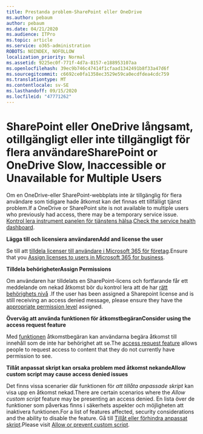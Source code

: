 ```yaml
---
title: Prestanda problem-SharePoint eller OneDrive
ms.author: pebaum
author: pebaum
ms.date: 04/21/2020
ms.audience: ITPro
ms.topic: article
ms.service: o365-administration
ROBOTS: NOINDEX, NOFOLLOW
localization_priority: Normal
ms.assetid: 9225ec0f-771f-4d7a-8157-e188953107aa
ms.openlocfilehash: 39ec9b746c47414f1cfaad1342491b8f33a47d6f
ms.sourcegitcommit: c6692ce0fa1358ec3529e59ca0ecdfdea4cdc759
ms.translationtype: MT
ms.contentlocale: sv-SE
ms.lasthandoff: 09/15/2020
ms.locfileid: "47771262"
---
```

# <a name="sharepoint-or-onedrive-slow-inaccessible-or-unavailable-for-multiple-users"></a><span data-ttu-id="d8126-102">SharePoint eller OneDrive långsamt, otillgängligt eller inte tillgängligt för flera användare</span><span class="sxs-lookup"><span data-stu-id="d8126-102">SharePoint or OneDrive Slow, Inaccessible or Unavailable for Multiple Users</span></span>

<span data-ttu-id="d8126-103">Om en OneDrive-eller SharePoint-webbplats inte är tillgänglig för flera användare som tidigare hade åtkomst kan det finnas ett tillfälligt tjänst problem.</span><span class="sxs-lookup"><span data-stu-id="d8126-103">If a OneDrive or SharePoint site is not available to multiple users who previously had access, there may be a temporary service issue.</span></span> <span data-ttu-id="d8126-104">[Kontrol lera instrument panelen för tjänstens hälsa](https://portal.office.com/adminportal/home#/servicehealth).</span><span class="sxs-lookup"><span data-stu-id="d8126-104">[Check the service health dashboard](https://portal.office.com/adminportal/home#/servicehealth).</span></span>

<span data-ttu-id="d8126-105">**Lägga till och licensiera användaren**</span><span class="sxs-lookup"><span data-stu-id="d8126-105">**Add and license the user**</span></span>

<span data-ttu-id="d8126-106">Se till att [tilldela licenser till användare i Microsoft 365 för företag](https://docs.microsoft.com/microsoft-365/admin/add-users/add-users).</span><span class="sxs-lookup"><span data-stu-id="d8126-106">Ensure that you [Assign licenses to users in Microsoft 365 for business](https://docs.microsoft.com/microsoft-365/admin/add-users/add-users).</span></span>


<span data-ttu-id="d8126-107">**Tilldela behörigheter**</span><span class="sxs-lookup"><span data-stu-id="d8126-107">**Assign Permissions**</span></span>

<span data-ttu-id="d8126-108">Om användaren har tilldelats en SharePoint-licens och fortfarande får ett meddelande om nekad åtkomst bör du kontrol lera att de har [rätt behörighets nivå](https://docs.microsoft.com/sharepoint/understanding-permission-levels) .</span><span class="sxs-lookup"><span data-stu-id="d8126-108">If the user has been assigned a Sharepoint license and is still receiving an access denied message, please ensure they have the [appropriate permission level](https://docs.microsoft.com/sharepoint/understanding-permission-levels) assigned.</span></span>

<span data-ttu-id="d8126-109">**Överväg att använda funktionen för åtkomstbegäran**</span><span class="sxs-lookup"><span data-stu-id="d8126-109">**Consider using the access request feature**</span></span>

<span data-ttu-id="d8126-110">Med [funktionen](https://support.office.com/article/Set-up-and-manage-access-requests-94B26E0B-2822-49D4-929A-8455698654B3) åtkomstbegäran kan användarna begära åtkomst till innehåll som de inte har behörighet att se.</span><span class="sxs-lookup"><span data-stu-id="d8126-110">The [access request feature](https://support.office.com/article/Set-up-and-manage-access-requests-94B26E0B-2822-49D4-929A-8455698654B3) allows people to request access to content that they do not currently have permission to see.</span></span>

<span data-ttu-id="d8126-111">**Tillåt anpassat skript kan orsaka problem med åtkomst nekande**</span><span class="sxs-lookup"><span data-stu-id="d8126-111">**Allow custom script may cause access denied issues**</span></span>

<span data-ttu-id="d8126-112">Det finns vissa scenarier där funktionen för *att tillåta anpassade skript* kan visa upp en åtkomst nekad.</span><span class="sxs-lookup"><span data-stu-id="d8126-112">There are certain scenarios where the *Allow custom script* feature may be presenting an access denied.</span></span> <span data-ttu-id="d8126-113">En lista över de funktioner som påverkas finns i säkerhets aspekter och möjligheten att inaktivera funktionen.</span><span class="sxs-lookup"><span data-stu-id="d8126-113">For a list of features affected, security considerations and the ability to disable the feature.</span></span> <span data-ttu-id="d8126-114">Gå till [Tillåt eller förhindra anpassat skript](https://docs.microsoft.com/sharepoint/allow-or-prevent-custom-script).</span><span class="sxs-lookup"><span data-stu-id="d8126-114">Please visit [Allow or prevent custom script](https://docs.microsoft.com/sharepoint/allow-or-prevent-custom-script).</span></span>

